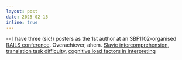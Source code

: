 ```yaml
---
layout: post
date: 2025-02-15
inline: true
---
```


-- I have three (sic!) posters as the 1st author at an SBF1102-organised <a href="https://sfb1102.uni-saarland.de/sfb-conference-2025/" target="blank">RAILS conference</a>. Overachiever, ahem.
<a href="assets/pdf/45_rails_poster_slavic_maria.pdf" target="blank">Slavic intercomprehension</a>, 
<a href="assets/pdf/72_rails_poster_subs.pdf" target="blank">translation task difficulty</a>, 
<a href="assets/pdf/71_rails_poster_mst.pdf" target="blank">cognitive load factors in interpreting</a>


